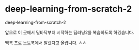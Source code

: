 # deep-learning-from-scratch-2
deep-learning-from-scratch-2

앞으로 이 곳에서 밑바닥부터 시작하는 딥러닝2를 복습하도록 하겠습니다.


맥북 프로 노트북에서 알겠다고 올립니다. ㅎㅎ